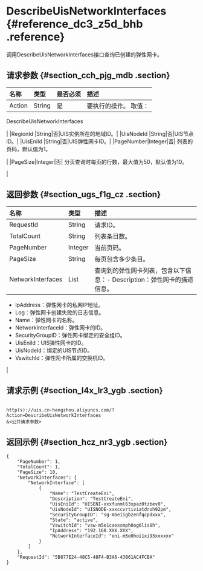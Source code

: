 # DescribeUisNetworkInterfaces {#reference_dc3_z5d_bhb .reference}

调用DescribeUisNetworkInterfaces接口查询已创建的弹性网卡。

## 请求参数 {#section_cch_pjg_mdb .section}

|名称|类型|是否必须|描述|
|:-|:-|:---|:-|
|Action |String|是| 要执行的操作。 取值：

  DescribeUisNetworkInterfaces 

 |
|RegionId |String|否|UIS实例所在的地域ID。|
|UisNodeId |String|否|UIS节点ID。|
|UisEniId |String|否|UIS弹性网卡ID。|
|PageNumber|Integer|否| 列表的页码，默认值为1。

 |
|PageSize|Integer|否| 分页查询时每页的行数，最大值为50，默认值为10。

 |

## 返回参数 {#section_ugs_f1g_cz .section}

|名称|类型|描述|
|:-|:-|:-|
| RequestId |String|请求ID。|
|TotalCount|String|列表条目数。|
|PageNumber|Integer|当前页码。|
|PageSize|String|每页包含多少条目。|
| NetworkInterfaces |List|查询到的弹性网卡列表，包含以下信息：-   Description：弹性网卡的描述信息。
-   IpAddress：弹性网卡的私网IP地址。
-   Log：弹性网卡创建失败的日志信息。
-   Name：弹性网卡的名称。
-   NetworkInterfaceId：弹性网卡的ID。
-   SecurityGroupID：弹性网卡绑定的安全组ID。
-   UisEniId：UIS弹性网卡的ID。
-   UisNodeId：绑定的UIS节点ID。
-   VswitchId：弹性网卡所属的交换机ID。

|

## 请求示例 {#section_l4x_lr3_ygb .section}

```

http(s)://uis.cn-hangzhou.aliyuncs.com/?Action=DescribeUisNetworkInterfaces
&<公共请求参数>
```

## 返回示例 {#section_hcz_nr3_ygb .section}

```
{
    "PageNumber": 1,
    "TotalCount": 1,
    "PageSize": 10,
    "NetworkInterfaces": {
        "NetworkInterface": [
            {
                "Name": "TestCreateEni",
                "Description": "TestCreateEni",
                "UisEniId": "UISENI-xxxfunml63xpaz0tzbev0",
                "UisNodeId": "UISNODE-xxxccvrtiviatdroh92pm",
                "SecurityGroupID": "sg-m5eiigbzenfqcpdxxx",
                "State": "active",
                "VswitchId": "vsw-m5e1caexsmph0og6lis8h",
                "IpAddress": "192.168.XXX.XXX",
                "NetworkInterfaceId": "eni-m5e0hoi1xi93xxxxxx"
            }
        ]
    },
    "RequestId": "5B877E24-48C5-48F4-B3A6-43B61AC4FCBA"
}
```

